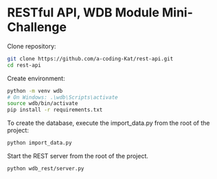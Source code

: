 # RESTful API, WDB Module Mini-Challenge

Clone repository:
```bash
git clone https://github.com/a-coding-Kat/rest-api.git
cd rest-api
```

Create environment:
```bash
python -m venv wdb
# On Windows: .\wdb\Scripts\activate
source wdb/bin/activate
pip install -r requirements.txt
```

To create the database, execute the import_data.py from the root of the project:
```bash
python import_data.py
```

Start the REST server from the root of the project.
```bash
python wdb_rest/server.py
```